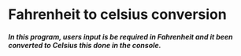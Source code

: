 # Fahrenheit to celsius conversion

##### In this program, users input is be required in **Fahrenheit** and it been converted to **Celsius** this done in the console.

